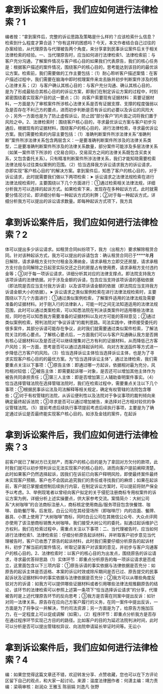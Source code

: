 # 拿到诉讼案件后，我们应如何进行法律检索？1

编者按：“拿到案件后，完整的诉讼思路及策略是什么样的？应该检索什么信息？检索到什么程度才算合适？”你有这样的困惑吗？今天，本文作者结合自己过往的办案经验，从代理原告与代理被告两个角度，来分享拿到民事诉讼案件后关于相关法律检索的经验。一、当代理原告时，应当如何进行法律检索1、法律检索前：与客户充分沟通，了解案件情况与客户核心目的如果我们代表原告，我们的核心任务是：根据客户描述的案件情况，围绕客户的核心目的，思考能达到该目的的最优诉讼方案。检索前，我们需要做的工作主要包括：（1）耐心聆听客户描述案情：在客户描述过程中，我们需要在脑海中即时梳理案件来龙去脉并初步判断案件涉及的核心法律关系；（2）与客户确认其核心目的：与客户充分沟通、确认其核心目的，是为了形成最贴合其核心目的的诉讼方案，即我们在制定诉讼方案的过程中，时刻紧密围绕着实现客户目的这一要点；（3）向客户索要现有证据材料：索要证据材料，一方面是为了审核案件所涉核心法律关系是否有证据支撑、支撑的程度强弱以及是否存在不利己方的要点，进而初步判断是否有诉讼的必要以及诉讼的风险大小；另外一方面也是为了防止虚假诉讼，防止因“部分客户”的片面之词将我们置于风险之中。2、法律检索时：围绕客户核心目的，寻求最优诉讼方案与客户初步沟通后，根据现有的证据材料，围绕客户的核心目的，进行法律检索，寻求最优诉讼方案。我们需要检索的内容主要包括：（1）准确判断案件所涉法律关系“准确判断”案件所涉法律关系包含两层含义：一是要准确判断案件所涉及的法律关系类型，二是要准确判断案件所涉及的法律关系数量，部分案件可能涉及多层法律关系（如某一案件项下所涉的《交易合同》，交易双方之间的法律关系既包含买卖关系，又包含委托关系）。只有精准判断案件所涉法律关系，我们才能知晓需要检索法律法规与过往类似案例的范围。（2）恰当选择我方诉讼请求我方的诉讼请求，亦即实现“客户核心目的”的解决方案。拿到案件后，知悉了客户的核心目的，对于诉讼请求，此时就需要我们做以下两项检索：➤ 诉讼请求之法律法规检索在进行法律法规检索时，主要围绕以下几个方面进行：①通过检索相关法律法规，详细分析我方可以选择的起诉方式。如果检索下来，发现存在多种起诉方式，此时就需要分情况讨论，即详细分析每一种起诉方式的利弊；②对于每一种起诉方式，详细分析我方可以提出的诉讼请求数量。即每种起诉方式项下，我方具

# 拿到诉讼案件后，我们应如何进行法律检索？2

体可以提出多少诉讼请求。如租赁合同纠纷项下，我方（出租方）要求解除租赁合同。针对该种起诉方式，我方可以提出的诉请包含：确认租赁合同已于****年**月**日解除，请求承租方支付欠付租金及滞纳金，请求承租方立即交还房屋，请求承租方支付自合同解除之日起至实际交还之日的房屋占有使用费，请求承租方支付违约金等；③对于每一项诉讼请求，详细分析其对应的法律支撑点。即法院支持我方该项诉请的法律依据。对于涉及金额的诉请，包含应当支持该项诉请的基础依据（即法院是否应当支付我方诉请）以及该项诉请金额的依据（即法院应当支持我方诉请金额大小的依据）。➤ 诉讼请求之类似案例检索在进行法律法规检索时，主要围绕以下几个方面进行：①通过类似案例检索，了解案件适用的法律法规及需要准备的证据材料。对于刚入行的法律新人，可能一时之间无法知道适用的法律法规范围，此时可以通过类案检索，可以知悉法院在判决该类案件时适用哪些法律法规，同时也可以知悉我方需要准备的证据材料以及对方可能的答辩意见；②通过类似案例检索，预判法院对“争议诉请”的裁判思路。司法实践中，律师接受委托的很多案件，其部分诉请可能存在争议，此时我们就需要通过类似案件检索，了解法院关注的核心要点。了解核心要点后，一方面我们可以与客户沟通确认我方是否拥有核心证据材料以及是否还可以继续搜集对己方有利的证据材料，从而降低己方客户风险；另一方面，思考是否可以通过选择起诉时间、向对方发送函件等方式进一步降低己方客户的风险。（3）恰当选择诉讼主体恰当选择诉讼主体，也是为了寻求实现客户核心目的的最优方案。为“恰当选择诉讼主体”，通过法律检索，我们需要重点关注以下事项：①原告主体：即通过哪一方起诉，依据相对最为充分，风险相对较低；②被告主体：即需要起诉哪一对象，是否还可以增加其他主体作为被告共同承担责任；③第三人主体：即是否增加第三人辅助查明案件事实。（4）恰当选择管辖法院在选择管辖法院时，我们在检索过程中，需要重点关注以下几个事项：①根据民事诉讼法及司法解释等相关规定，确定有权管辖的法院包含哪些；②对于有权管辖的法院，从诉讼便利性以及法院对于争议事项的裁判倾向来确定最终起诉法院；③寻求是否可以通过增加被告，来选择对己方相对较优的争议管辖法院。（5）提前考虑后续执行事项提前考虑后续执行事项，主要是为了确定通过诉讼是否最终能实现客户核心目的。如涉及金钱的案件，在起诉

# 拿到诉讼案件后，我们应如何进行法律检索？3

前客户就已了解对方已无财产，而客户的核心目的是为了拿回对方欠付的款项，此时我们就可以初步预判诉讼无法实现客户的核心目的，进而向客户提前阐释清楚。此时如果客户仍然选择起诉，因我们在诉前已向客户释明风险，即使最终案件最终未实现客户预期，客户也不会因此追究我们的责任或寻找我们的麻烦；如果在起诉前，客户就已掌握或控制后续执行内容，在制定诉讼方案时，可以提前将财产保全予以考虑。3、举例现笔者以曾经向客户拟定的关于侵犯注册商标专用权案件的诉讼方案为例，详细分析上述实操要点，供大家参考交流。案情简介：大树公司系“大树咖啡”的合法商标注册人，商标核定使用商品/服务项目包含快餐馆、咖啡、自助餐厅等。后发现，白云公司在其经营场所（即咖啡厅）内的店面、餐牌、器具、小票上使用了“大树咖啡”商标，同时白云公司在其微信公众号、大众点评网亦使用了该注册商标销售大树咖啡。我们接受大树公司的委托，拟通过起诉维护己方权利，我们在检索过程中，需重点关注以下事项：二、当代理被告时，应当如何进行法律检索1、法律检索前：仔细分析原告起诉材料，并听取客户初步意见当代理被告时，客户已收悉了原告的起诉材料，此时我们需要仔细分析原告的起诉材料，初步了解当前的案件情况，听取记录客户对该案的意见，并初步与客户沟通客户的核心目的。2、法律检索时：以客户的核心目的为出发点，围绕原告的诉讼请求，寻求最优答辩思路（1）实体环节：即重点分析原告的每一项诉讼请求是否成立，这里面包含以下三项内容：①原告诉请的事实依据与法律依据是否充分：如原告的起诉主体是否适格、本案的诉讼时效或除斥期间是否已过、原告提交的民事起诉状及证据材料中的事实依据与法律依据是否充分；②我方可以从哪些角度反驳对方的诉请：如我方可以提供哪些证据材料或者引用哪些法律法规推翻原告的结论，该环节的法律检索可以参照上述第一条项下“恰当选择诉讼请求”的分享，代理被告时是上述代理原告环节的反向思考；③我方是否需在同案中提出反诉：如针对同一法律关系，原告存在应向己方客户履行的义务，在同一案件中提出反诉，一方面是为了将争议一并解决，节约司法资源；另一方面是为了，给原告方施加压力，在一定程度上可以促成调解（如需）。（2）程序环节：即重点分析我方是否存在通过程序环节实现己方目的的路径。比如客户的目的为延迟法院判决时间，此时可以分析是否可以提出管辖权异议、向法院申请延长举证时间等。无讼小

# 拿到诉讼案件后，我们应如何进行法律检索？4

编：如果您觉得这篇文章还不错，欢迎转发分享、点赞收藏，您也可以在下方评论区留下自己的观点，和大家一起讨论。来源：温度法律圈作者：何潇主编：靖力责编：梁萌审核：赵润众 王雅玉 陈丽娟 刘逸凡 张野

